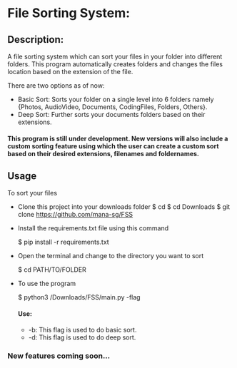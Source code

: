 # File Sorting System:

## Description:

A file sorting system which can sort your files in your folder into different folders.
This program automatically creates folders and changes the files location based on the extension of the file.

There are two options as of now:

- Basic Sort: Sorts your folder on a single level into 6 folders namely {Photos, AudioVideo, Documents, CodingFiles, Folders, Others}.
- Deep Sort: Further sorts your documents folders based on their extensions.

#### This program is still under development. New versions will also include a custom sorting feature using which the user can create a custom sort based on their desired extensions, filenames and foldernames.

## Usage

To sort your files

- Clone this project into your downloads folder
  $ cd
  $ cd Downloads
  $ git clone https://github.com/mana-sg/FSS
- Install the requirements.txt file using this command

  $ pip install -r requirements.txt

- Open the terminal and change to the directory you want to sort

  $ cd PATH/TO/FOLDER

- To use the program

  $ python3 /Downloads/FSS/main.py -flag

  #### Use:

  - -b: This flag is used to do basic sort.
  - -d: This flag is used to do deep sort.

### New features coming soon...
